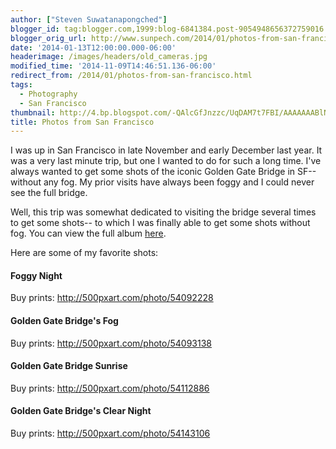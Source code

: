 ```yaml
---
author: ["Steven Suwatanapongched"]
blogger_id: tag:blogger.com,1999:blog-6841384.post-9054948656372759016
blogger_orig_url: http://www.sunpech.com/2014/01/photos-from-san-francisco.html
date: '2014-01-13T12:00:00.000-06:00'
headerimage: /images/headers/old_cameras.jpg
modified_time: '2014-11-09T14:46:51.136-06:00'
redirect_from: /2014/01/photos-from-san-francisco.html
tags:
  - Photography
  - San Francisco
thumbnail: http://4.bp.blogspot.com/-QAlcGfJnzzc/UqDAM7t7FBI/AAAAAAABlNw/IA-90HenTwA/s600/2013-11-30+at+19-37-15.jpg
title: Photos from San Francisco
---
```



I was up in San Francisco in late November and early December last year. It was a very last minute trip, but one I wanted to do for such a long time. I've always wanted to get some shots of the iconic Golden Gate Bridge in SF-- without any fog. My prior visits have always been foggy and I could never see the full bridge.

Well, this trip was somewhat dedicated to visiting the bridge several times to get some shots-- to which I was finally able to get some shots without fog. You can view the full album <a href="https://plus.google.com/photos/+StevenSuwatanapongched/albums/5953970022316930161">here</a>.

Here are some of my favorite shots:

#### Foggy Night
Buy prints: <a href="http://500pxart.com/photo/54092228">http://500pxart.com/photo/54092228</a>
<img   border="0" src="http://4.bp.blogspot.com/-QAlcGfJnzzc/UqDAM7t7FBI/AAAAAAABlNw/IA-90HenTwA/s600/2013-11-30+at+19-37-15.jpg" alt=""   />

#### Golden Gate Bridge's Fog
Buy prints: <a href="http://500pxart.com/photo/54093138">http://500pxart.com/photo/54093138</a>
<img   border="0" src="http://4.bp.blogspot.com/-MuTCkZbF-2g/UqDANww_bhI/AAAAAAABlN4/-0Qed5uJ8Lk/s600/2013-11-30+at+19-38-59.jpg" alt=""   />

#### Golden Gate Bridge Sunrise
Buy prints: <a href="http://500pxart.com/photo/54112886">http://500pxart.com/photo/54112886</a>
<img   border="0" src="http://2.bp.blogspot.com/-KK8sgIy9two/UqDAPJFtcvI/AAAAAAABlOA/HPAOHe-fqks/s600/2013-12-01+at+07-29-52.jpg" alt=""   />

#### Golden Gate Bridge's Clear Night
Buy prints: <a href="http://500pxart.com/photo/54143106">http://500pxart.com/photo/54143106</a>
<img   border="0" src="http://3.bp.blogspot.com/-6HyDBOb58M4/UqDASrXWxRI/AAAAAAABlOk/gX8u1oseuvQ/s600/2013-12-01+at+18-25-04.jpg" alt=""   />